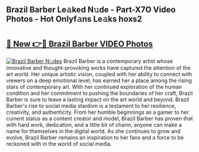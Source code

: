 ## Brazil Barber Le𝚊ked N𝚞de - Part-X7O Video Photos - Hot Onlyf𝚊ns Le𝚊ks hoxs2

# <h2><a href="http://ac18655.deff.icu/?id=Brazil+Barber">🔗 New 👉🔴 Brazil Barber VIDEO Photos</a></h2>

[![Brazil Barber N𝚞des](https://i.imgur.com/rIISA9y.gif)](http://ac18655.deff.icu/?id=Brazil+Barber)
Brazil Barber is a contemporary artist whose innovative and thought-provoking works have captured the attention of the art world. Her unique artistic vision, coupled with her ability to connect with viewers on a deep emotional level, has earned her a place among the rising stars of contemporary art. With her continued exploration of the human condition and her commitment to pushing the boundaries of her craft, Brazil Barber is sure to leave a lasting impact on the art world and beyond. Brazil Barber's rise to social media stardom is a testament to her resilience, creativity, and authenticity. From her humble beginnings as a gamer to her current status as a content creator and model, Brazil Barber has proven that with hard work, dedication, and a little bit of charm, anyone can make a name for themselves in the digital world. As she continues to grow and evolve, Brazil Barber remains an inspiration to her fans and a force to be reckoned with in the world of social media.

